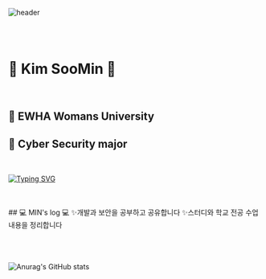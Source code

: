 ![header](https://capsule-render.vercel.app/api?type=venom&color=F7F8E0&height=120&section=header&text=MIN's%20GitHub&fontSize=90&animation=twinkling&fontColor=452c07)

<br><br>
# 🫧 Kim SooMin 🫧
<br>

## 🌿 EWHA Womans University 
## 🌿 Cyber Security major 
<br>

<a href="https://git.io/typing-svg"><img src="https://readme-typing-svg.demolab.com?font=Gowun+Dodum&pause=1000&color=F1DB56&center=true&vCenter=true&multiline=true&width=435&height=59&lines=%ED%92%80+%EC%8A%A4%ED%83%9D+%EA%B0%9C%EB%B0%9C%EC%9E%90%EB%A5%BC+%EA%BF%88%EA%BE%B8%EB%A9%B0;%EC%9B%B9+%EA%B0%9C%EB%B0%9C%EA%B3%BC+%EB%B3%B4%EC%95%88+%EA%B3%B5%EB%B6%80%EB%A5%BC+%ED%95%98%EB%8A%94+%ED%95%99%EC%83%9D%EC%9E%85%EB%8B%88%EB%8B%A4+%3A)" alt="Typing SVG" /></a>

<br>
<br>
## 💻 MIN's log 💻


</div>
✨개발과 보안을 공부하고 공유합니다
✨스터디와 학교 전공 수업 내용을 정리합니다

<br>
<br>

<br><br>
![Anurag's GitHub stats](https://github-readme-stats.vercel.app/api?username=sooominie&show_icons=true&theme=solarized-light)
